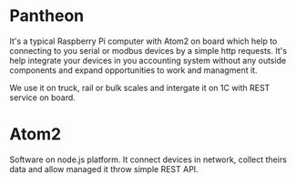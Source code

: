 # Pantheon
It's a typical Raspberry Pi computer with Atom2 on board which help to connecting to you serial or modbus devices by a simple http requests. It's help integrate your devices in you accounting system without any outside components and expand opportunities to work and managment it.

We use it on truck, rail or bulk scales and intergate it on 1C with REST service on board.



# Atom2
Software on node.js platform. 
It connect devices in network, collect theirs data and allow managed it throw simple REST API.





